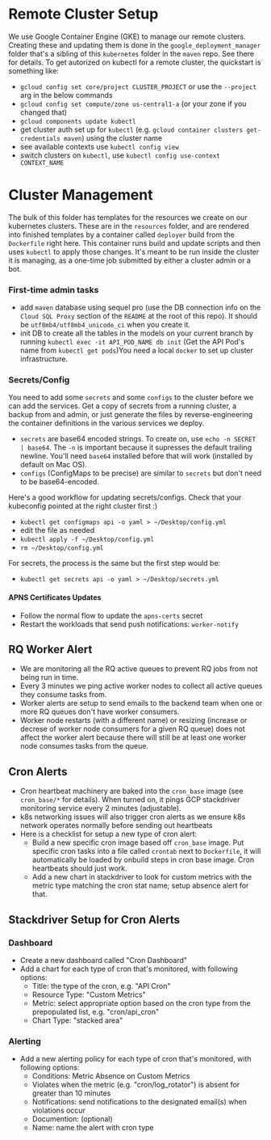 # Remote Cluster Setup

We use Google Container Engine (GKE) to manage our remote clusters. Creating these and updating them is done in the `google_deployment_manager` folder that's a sibling of this `kubernetes` folder in the `maven` repo. See there for details. To get autorized on kubectl for a remote cluster, the quickstart is something like:

- `gcloud config set core/project CLUSTER_PROJECT` or use the `--project` arg in the below commands
- `gcloud config set compute/zone us-central1-a` (or your zone if you changed that)
- `gcloud components update kubectl`
- get cluster auth set up for `kubectl` (e.g. `gcloud container clusters get-credentials maven`) using the cluster name
- see available contexts use `kubectl config view`
- switch clusters on `kubectl`, use `kubectl config use-context CONTEXT_NAME`

# Cluster Management

The bulk of this folder has templates for the resources we create on our kubernetes clusters. These are in the `resources` folder, and are rendered into finished templates by a container called `deployer` build from the `Dockerfile` right here. This container runs build and update scripts and then uses `kubectl` to apply those changes. It's meant to be run inside the cluster it is managing, as a one-time job submitted by either a cluster admin or a bot.
### First-time admin tasks

- add `maven` database using sequel pro (use the DB connection info on the `Cloud SQL Proxy` section of the `README` at the root of this repo). It should be `utf8mb4/utf8mb4_unicode_ci` when you create it.
- init DB to create all the tables in the models on your current branch by running `kubectl exec -it API_POD_NAME db init` (Get the API Pod's name from `kubectl get pods`)You need a local `docker` to set up cluster infrastructure.

### Secrets/Config

You need to add some `secrets` and some `configs` to the cluster before we can add the services. Get a copy of secrets from a running cluster, a backup from and admin, or just generate the files by reverse-engineering the container definitions in the various services we deploy.

- `secrets` are base64 encoded strings. To create on, use `echo -n SECRET | base64`. The `-n` is important because it supresses the default trailing newline. You'll need `base64` installed before that will work (installed by default on Mac OS).
- `configs` (ConfigMaps to be precise) are similar to `secrets` but don't need to be base64-encoded.

Here's a good workflow for updating secrets/configs. Check that your kubeconfig pointed at the right cluster first :)

- `kubectl get configmaps api -o yaml > ~/Desktop/config.yml`
- edit the file as needed
- `kubectl apply -f ~/Desktop/config.yml`
- `rm ~/Desktop/config.yml`

For secrets, the process is the same but the first step would be:
- `kubectl get secrets api -o yaml > ~/Desktop/secrets.yml`

#### APNS Certificates Updates

- Follow the normal flow to update the `apns-certs` secret
- Restart the workloads that send push notifications: `worker-notify`

## RQ Worker Alert

- We are monitoring all the RQ active queues to prevent RQ jobs from not being run in time.
- Every 3 minutes we ping active worker nodes to collect all active queues they consume tasks from.
- Worker alerts are setup to send emails to the backend team when one or more RQ queues don't have worker consumers.
- Worker node restarts (with a different name) or resizing (increase or decrese of worker node consumers for a given RQ queue) does not affect the worker alert because there will still be at least one worker node consumes tasks from the queue.

## Cron Alerts
- Cron heartbeat machinery are baked into the `cron_base` image (see `cron_base/*` for details). When turned on, it pings GCP stackdriver monitoring service every 2 minutes (adjustable).
- k8s networking issues will also trigger cron alerts as we ensure k8s network operates normally before sending out heartbeats
- Here is a checklist for setup a new type of cron alert:
    - Build a new specific cron image based off `cron_base` image. Put specific cron tasks into a file called `crontab` next to `Dockerfile`, it will automatically be loaded by onbuild steps in cron base image. Cron heartbeats should just work.
    - Add a new chart in stackdriver to look for custom metrics with the metric type matching the cron stat name; setup absence alert for that.

## Stackdriver Setup for Cron Alerts

### Dashboard
- Create a new dashboard called "Cron Dashboard"
- Add a chart for each type of cron that's monitored, with following options:
    - Title: the type of the cron, e.g. "API Cron"
    - Resource Type: "Custom Metrics"
    - Metric: select appropriate option based on the cron type from the prepopulated list, e.g. "cron/api_cron"
    - Chart Type: "stacked area"

### Alerting
- Add a new alerting policy for each type of cron that's monitored, with following options:
    - Conditions: Metric Absence on Custom Metrics
    - Violates when the metric (e.g. "cron/log_rotator") is absent for greater than 10 minutes
    - Notifications: send notifications to the designated email(s) when violations occur
    - Documention: (optional)
    - Name: name the alert with cron type
